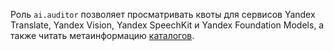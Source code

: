Роль `ai.auditor` позволяет просматривать квоты для сервисов Yandex Translate, Yandex Vision, Yandex SpeechKit и Yandex Foundation Models, а также читать метаинформацию [каталогов](../../resource-manager/concepts/resources-hierarchy.md#folder).